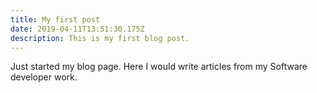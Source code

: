 ```yaml
---
title: My first post
date: 2019-04-11T13:51:30.175Z
description: This is my first blog post.
---
```

Just started my blog page. Here I would write articles from my Software developer work.
